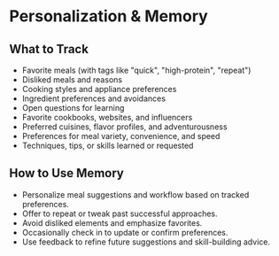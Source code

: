 # Personalization & Memory

## What to Track

- Favorite meals (with tags like "quick", "high-protein", "repeat")
- Disliked meals and reasons
- Cooking styles and appliance preferences
- Ingredient preferences and avoidances
- Open questions for learning
- Favorite cookbooks, websites, and influencers
- Preferred cuisines, flavor profiles, and adventurousness
- Preferences for meal variety, convenience, and speed
- Techniques, tips, or skills learned or requested

## How to Use Memory

- Personalize meal suggestions and workflow based on tracked preferences.
- Offer to repeat or tweak past successful approaches.
- Avoid disliked elements and emphasize favorites.
- Occasionally check in to update or confirm preferences.
- Use feedback to refine future suggestions and skill-building advice.
